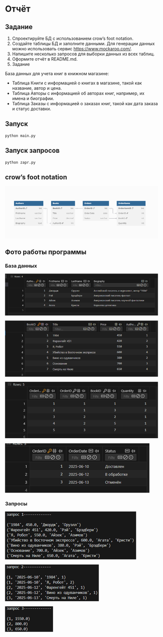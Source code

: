 # Отчёт
## Задание
1) Спроектируйте БД с использованием crow’s foot notation.
2) Создайте таблицы БД и заполните данными. Для генерации данных можно использовать сервис https://www.mockaroo.com/.
3) Напишите несколько запросов для выборки данных из всех таблиц.
4) Оформите отчёт в README.md. 
5) Задание

База данных для учета книг в книжном магазине:
- Таблица Книги с информацией о книгах в магазине, такой как название, автор и цена.
- Таблица Авторы с информацией об авторах книг, например, их имена и биографии.
- Таблица Заказы с информацией о заказах книг, такой как дата заказа и статус доставки.
## Запуск
```
python main.py
```
## Запуск запросов
```
python zapr.py
```
## crow’s foot notation
![cfn](pics14/cfn.png)
## Фото работы программы
### База данных
![p1](pics14/p1.png)

![p2](pics14/p2.png)

![p3](pics14/p3.png)

![p4](pics14/p4.png)

### Запросы

![p5](pics14/p5.png)

![p6](pics14/p6.png)

![p7](pics14/p7.png)